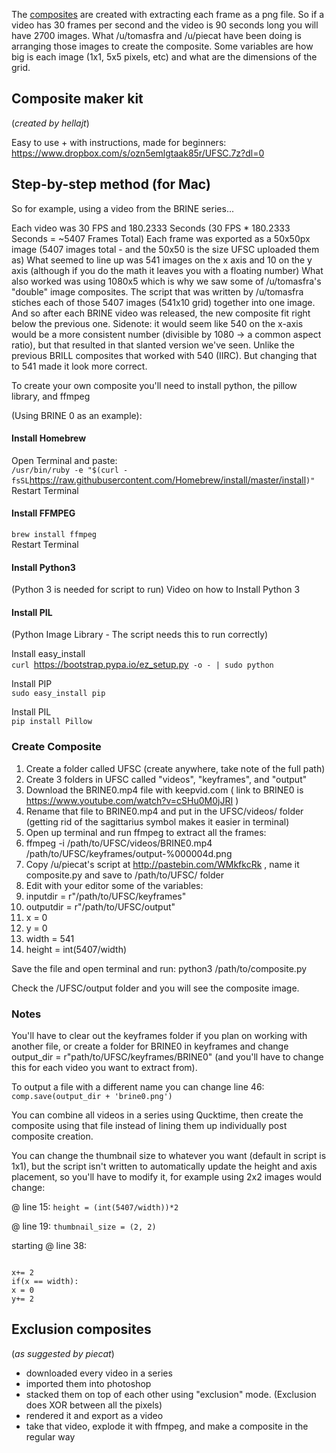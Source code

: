 The [composites](Video_Composites "wikilink") are created with
extracting each frame as a png file. So if a video has 30 frames per
second and the video is 90 seconds long you will have 2700 images. What
/u/tomasfra and /u/piecat have been doing is arranging those images to
create the composite. Some variables are how big is each image (1x1, 5x5
pixels, etc) and what are the dimensions of the grid.

## Composite maker kit

(*created by hellajt*)

Easy to use + with instructions, made for beginners:
<https://www.dropbox.com/s/ozn5emlgtaak85r/UFSC.7z?dl=0>

## Step-by-step method (for Mac)

So for example, using a video from the BRINE series...

Each video was 30 FPS and 180.2333 Seconds (30 FPS \* 180.2333 Seconds =
\~5407 Frames Total) Each frame was exported as a 50x50px image (5407
images total - and the 50x50 is the size UFSC uploaded them as) What
seemed to line up was 541 images on the x axis and 10 on the y axis
(although if you do the math it leaves you with a floating number) What
also worked was using 1080x5 which is why we saw some of /u/tomasfra's
"double" image composites. The script that was written by /u/tomasfra
stiches each of those 5407 images (541x10 grid) together into one image.
And so after each BRINE video was released, the new composite fit right
below the previous one. Sidenote: it would seem like 540 on the x-axis
would be a more consistent number (divisible by 1080 -\> a common aspect
ratio), but that resulted in that slanted version we've seen. Unlike the
previous BRILL composites that worked with 540 (IIRC). But changing that
to 541 made it look more correct.

To create your own composite you'll need to install python, the pillow
library, and ffmpeg

(Using BRINE 0 as an example):

#### Install Homebrew

Open Terminal and paste:  
` /usr/bin/ruby -e "$(curl -fsSL
 `<https://raw.githubusercontent.com/Homebrew/install/master/install>`)"`  
Restart Terminal

#### Install FFMPEG

`brew install ffmpeg`  
Restart Terminal

#### Install Python3

(Python 3 is needed for script to run) Video on how to Install Python 3

#### Install PIL

(Python Image Library - The script needs this to run correctly)

Install easy\_install  
` curl  `<https://bootstrap.pypa.io/ez_setup.py>`  -o - | sudo
python `  
  
Install PIP  
`sudo easy_install pip`  
  
Install PIL  
`pip install Pillow`  

### Create Composite

1.  Create a folder called UFSC (create anywhere, take note of the full
    path)
2.  Create 3 folders in UFSC called "videos", "keyframes", and "output"
3.  Download the BRINE0.mp4 file with keepvid.com ( link to BRINE0 is
    <https://www.youtube.com/watch?v=cSHu0M0jJRI> )
4.  Rename that file to BRINE0.mp4 and put in the UFSC/videos/ folder
    (getting rid of the sagittarius symbol makes it easier in terminal)
5.  Open up terminal and run ffmpeg to extract all the frames:
6.  ffmpeg -i /path/to/UFSC/videos/BRINE0.mp4
    /path/to/UFSC/keyframes/output-%000004d.png
7.  Copy /u/piecat's script at <http://pastebin.com/WMkfkcRk> , name it
    composite.py and save to /path/to/UFSC/ folder
8.  Edit with your editor some of the variables:
9.  inputdir = r"/path/to/UFSC/keyframes"
10. outputdir = r"/path/to/UFSC/output"
11. x = 0
12. y = 0
13. width = 541
14. height = int(5407/width)

Save the file and open terminal and run: python3 /path/to/composite.py

Check the /UFSC/output folder and you will see the composite image.

### Notes

You'll have to clear out the keyframes folder if you plan on working
with another file, or create a folder for BRINE0 in keyframes and change
output\_dir = r"path/to/UFSC/keyframes/BRINE0" (and you'll have to
change this for each video you want to extract from).

To output a file with a different name you can change line 46:
`comp.save(output_dir + 'brine0.png')`

You can combine all videos in a series using Qucktime, then create the
composite using that file instead of lining them up individually post
composite creation.

You can change the thumbnail size to whatever you want (default in
script is 1x1), but the script isn't written to automatically update the
height and axis placement, so you'll have to modify it, for example
using 2x2 images would change:

@ line 15: `height = (int(5407/width))*2`

@ line 19: `thumbnail_size = (2, 2)`

starting @ line 38:

`  `  
`x+= 2 `  
`if(x == width): `  
`x = 0 `  
`y+= 2`

## Exclusion composites

(*as suggested by piecat*)

  - downloaded every video in a series
  - imported them into photoshop
  - stacked them on top of each other using "exclusion" mode. (Exclusion
    does XOR between all the pixels)
  - rendered it and export as a video
  - take that video, explode it with ffmpeg, and make a composite in the
    regular way
